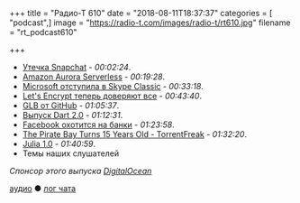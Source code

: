 +++
title = "Радио-Т 610"
date = "2018-08-11T18:37:37"
categories = [ "podcast",]
image = "https://radio-t.com/images/radio-t/rt610.jpg"
filename = "rt_podcast610"

+++

- [Утечка Snapchat](https://thenextweb.com/security/2018/08/07/hacker-swipes-snapchats-source-code-publishes-it-on-github/) - *00:02:24*.
- [Amazon Aurora Serverless](https://sdtimes.com/cloud/amazon-aurora-serverless-now-generally-available/) - *00:19:28*.
- [Microsoft отступила в Skype Classic](https://techcrunch.com/2018/08/07/microsoft-decides-to-support-skype-classic-for-some-time-after-users-revolt/) - *00:33:18*.
- [Let's Encrypt теперь доверяют все](https://letsencrypt.org/2018/08/06/trusted-by-all-major-root-programs.html) - *00:43:40*.
- [GLB от GitHub](https://githubengineering.com/glb-director-open-source-load-balancer/) - *01:05:37*.
- [Выпуск Dart 2.0](http://www.opennet.ru/opennews/art.shtml?num=49096) - *01:12:31*.
- [Facebook охотится на банки](https://mashable.com/2018/08/06/facebook-financial-info-banks/) - *01:23:58*.
- [The Pirate Bay Turns 15 Years Old - TorrentFreak](https://torrentfreak.com/the-pirate-bay-turns-15-years-old-180810/) - *01:32:20*.
- [Julia 1.0](https://julialang.org/blog/2018/08/one-point-zero) - *01:40:59*.
- Темы наших слушателей

*Спонсор этого выпуска [DigitalOcean](https://www.digitalocean.com)*


[аудио](http://cdn.radio-t.com/rt_podcast610.mp3) ● [лог чата](http://chat.radio-t.com/logs/radio-t-610.html)
<audio src="http://cdn.radio-t.com/rt_podcast610.mp3" preload="none"></audio>